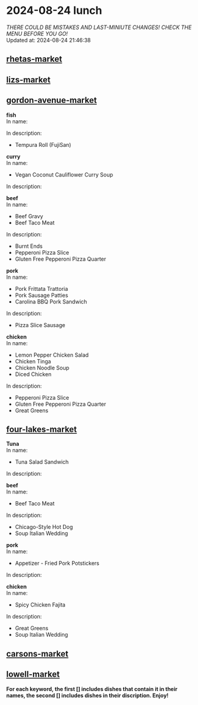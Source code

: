 # 2024-08-24 lunch  
*THERE COULD BE MISTAKES AND LAST-MINIUTE CHANGES! CHECK THE MENU BEFORE YOU GO!*  
Updated at: 2024-08-24 21:46:38  
## [rhetas-market](https://wisc-housingdining.nutrislice.com/menu/rhetas-market/lunch/2024-08-24)  
## [lizs-market](https://wisc-housingdining.nutrislice.com/menu/lizs-market/lunch/2024-08-24)  
## [gordon-avenue-market](https://wisc-housingdining.nutrislice.com/menu/gordon-avenue-market/lunch/2024-08-24)  
**fish**  
In name:   
  
In description:   
 - Tempura Roll (FujiSan)  
  
**curry**  
In name:   
 - Vegan Coconut Cauliflower Curry Soup  
  
In description:   
  
**beef**  
In name:   
 - Beef Gravy  
 - Beef Taco Meat  
  
In description:   
 - Burnt Ends  
 - Pepperoni Pizza Slice  
 - Gluten Free Pepperoni Pizza Quarter  
  
**pork**  
In name:   
 - Pork Frittata Trattoria  
 - Pork Sausage Patties  
 - Carolina BBQ Pork Sandwich  
  
In description:   
 - Pizza Slice Sausage  
  
**chicken**  
In name:   
 - Lemon Pepper Chicken Salad  
 - Chicken Tinga  
 - Chicken Noodle Soup  
 - Diced Chicken  
  
In description:   
 - Pepperoni Pizza Slice  
 - Gluten Free Pepperoni Pizza Quarter  
 - Great Greens  
  
## [four-lakes-market](https://wisc-housingdining.nutrislice.com/menu/four-lakes-market/lunch/2024-08-24)  
**Tuna**  
In name:   
 - Tuna Salad Sandwich  
  
In description:   
  
**beef**  
In name:   
 - Beef Taco Meat  
  
In description:   
 - Chicago-Style Hot Dog  
 - Soup Italian Wedding  
  
**pork**  
In name:   
 - Appetizer -  Fried Pork Potstickers  
  
In description:   
  
**chicken**  
In name:   
 - Spicy Chicken Fajita  
  
In description:   
 - Great Greens  
 - Soup Italian Wedding  
  
## [carsons-market](https://wisc-housingdining.nutrislice.com/menu/carsons-market/lunch/2024-08-24)  
## [lowell-market](https://wisc-housingdining.nutrislice.com/menu/lowell-market/lunch/2024-08-24)  
  
**For each keyword, the first [] includes dishes that contain it in their names, the second [] includes dishes in their discription. Enjoy!**  

